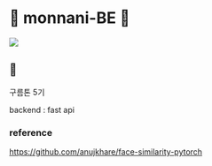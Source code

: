 # 🍊 monnani-BE 🍊

<img src="https://user-images.githubusercontent.com/66112716/228446892-b9c709f9-970a-4572-8528-870af6b2bcb9.png" width />

## 🌱

구름톤 5기

backend : fast api

### reference

https://github.com/anujkhare/face-similarity-pytorch
